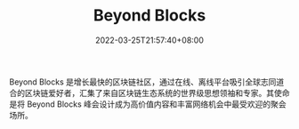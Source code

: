 ﻿---
weight: 
title: "Beyond Blocks"
description: "Beyond Blocks 是增长最快的区块链社区，通过在线、离线平台吸引全球志同道合的区块链爱好者，汇集了来自区块链生态系统的世界级思想领袖和专家"
date: 2022-03-25T21:57:40+08:00
lastmod: 2022-03-25T16:45:40+08:00
draft: false
authors: ["Metabd"]
featuredImage: "beyond-blocks.jpg"
link: ""
tags: ["元宇宙社区","Beyond Blocks"]
categories: ["navigation"]
navigation: ["元宇宙社区"]
lightgallery: true
toc: true
pinned: false
recommend: false
recommend1: false
---
Beyond Blocks 是增长最快的区块链社区，通过在线、离线平台吸引全球志同道合的区块链爱好者，汇集了来自区块链生态系统的世界级思想领袖和专家。其使命是将 Beyond Blocks 峰会设计成为高价值内容和丰富网络机会中最受欢迎的聚会场所。
